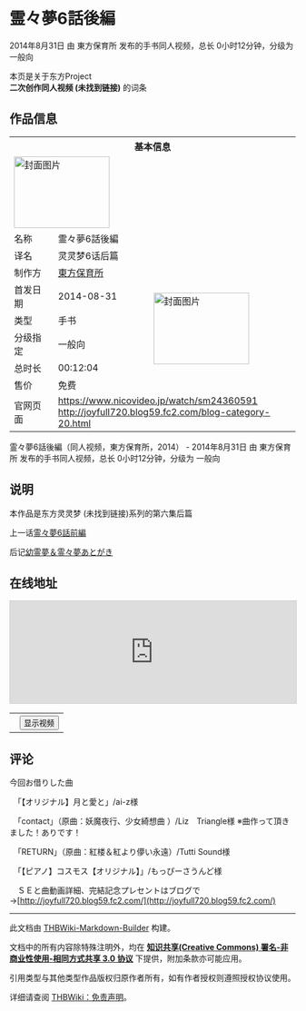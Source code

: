 # 霊々夢6話後編

<!-- source html: G:\repos\THBWiki-Markdown-Builder\THBWikiMarkdown\Temp\main\6\6a\ns0%3A%E9%9C%8A%E3%80%85%E5%A4%A26%E8%A9%B1%E5%BE%8C%E7%B7%A8.html -->

2014年8月31日 由 東方保育所  发布的手书同人视频，总长 0小时12分钟，分级为 一般向

本页是关于东方Project  
 **二次创作同人视频 (未找到链接)** 的词条
## 作品信息

<table><tbody><tr><th colspan="3">基本信息</th></tr><tr><td class="cover-artwork-mobile" colspan="2"><a href="./文件-霊々夢6話後編封面.jpg.md" class="image" title="封面图片"><img alt="封面图片" src="https://upload.thwiki.cc/thumb/0/00/%E9%9C%8A%E3%80%85%E5%A4%A26%E8%A9%B1%E5%BE%8C%E7%B7%A8%E5%B0%81%E9%9D%A2.jpg/168px-%E9%9C%8A%E3%80%85%E5%A4%A26%E8%A9%B1%E5%BE%8C%E7%B7%A8%E5%B0%81%E9%9D%A2.jpg" decoding="async" loading="lazy" width="168" height="126" srcset="https://upload.thwiki.cc/thumb/0/00/%E9%9C%8A%E3%80%85%E5%A4%A26%E8%A9%B1%E5%BE%8C%E7%B7%A8%E5%B0%81%E9%9D%A2.jpg/252px-%E9%9C%8A%E3%80%85%E5%A4%A26%E8%A9%B1%E5%BE%8C%E7%B7%A8%E5%B0%81%E9%9D%A2.jpg 1.5x, https://upload.thwiki.cc/thumb/0/00/%E9%9C%8A%E3%80%85%E5%A4%A26%E8%A9%B1%E5%BE%8C%E7%B7%A8%E5%B0%81%E9%9D%A2.jpg/336px-%E9%9C%8A%E3%80%85%E5%A4%A26%E8%A9%B1%E5%BE%8C%E7%B7%A8%E5%B0%81%E9%9D%A2.jpg 2x" data-file-width="640" data-file-height="480"></a></td>
</tr><tr><td class="label">名称</td><td colspan="2"> 霊々夢6話後編 </td></tr><tr><td class="label">译名</td><td colspan="2"> 灵灵梦6话后篇 </td></tr><tr><td class="label">制作方</td><td><a href="./東方保育所.md" title="東方保育所">東方保育所</a></td><td class="cover-artwork" rowspan="6" style="min-width:168px;"><a href="./文件-霊々夢6話後編封面.jpg.md" class="image" title="封面图片"><img alt="封面图片" src="https://upload.thwiki.cc/thumb/0/00/%E9%9C%8A%E3%80%85%E5%A4%A26%E8%A9%B1%E5%BE%8C%E7%B7%A8%E5%B0%81%E9%9D%A2.jpg/168px-%E9%9C%8A%E3%80%85%E5%A4%A26%E8%A9%B1%E5%BE%8C%E7%B7%A8%E5%B0%81%E9%9D%A2.jpg" decoding="async" loading="lazy" width="168" height="126" srcset="https://upload.thwiki.cc/thumb/0/00/%E9%9C%8A%E3%80%85%E5%A4%A26%E8%A9%B1%E5%BE%8C%E7%B7%A8%E5%B0%81%E9%9D%A2.jpg/252px-%E9%9C%8A%E3%80%85%E5%A4%A26%E8%A9%B1%E5%BE%8C%E7%B7%A8%E5%B0%81%E9%9D%A2.jpg 1.5x, https://upload.thwiki.cc/thumb/0/00/%E9%9C%8A%E3%80%85%E5%A4%A26%E8%A9%B1%E5%BE%8C%E7%B7%A8%E5%B0%81%E9%9D%A2.jpg/336px-%E9%9C%8A%E3%80%85%E5%A4%A26%E8%A9%B1%E5%BE%8C%E7%B7%A8%E5%B0%81%E9%9D%A2.jpg 2x" data-file-width="640" data-file-height="480"></a></td>
</tr><tr><td class="label">首发日期</td><td>2014-08-31</td></tr><tr><td class="label">类型</td><td>手书</td></tr><tr><td class="label">分级指定</td><td>一般向</td></tr><tr><td class="label">总时长</td><td>00:12:04</td></tr><tr><td class="label">售价</td><td>免费</td></tr>
<tr><td class="label">官网页面</td><td colspan="2"><a rel="nofollow" class="external free" href="https://www.nicovideo.jp/watch/sm24360591">https://www.nicovideo.jp/watch/sm24360591</a><br><a rel="nofollow" class="external free" href="http://joyfull720.blog59.fc2.com/blog-category-20.html">http://joyfull720.blog59.fc2.com/blog-category-20.html</a></td></tr></tbody></table>

霊々夢6話後編（同人视频，東方保育所，2014） - 2014年8月31日 由 東方保育所  发布的手书同人视频，总长 0小时12分钟，分级为 一般向
## 说明
  
本作品是东方灵灵梦 (未找到链接)系列的第六集后篇  

上一话[霊々夢6話前編](./霊々夢6話前編.md)  

后记[幼霊夢＆霊々夢あとがき](./幼霊夢＆霊々夢あとがき.md)
  

## 在线地址
  
<iframe width="100%" height="180" src="https://ext.nicovideo.jp/thumb/sm24360547" scrolling="no" style="border:solid 1px #CCC;" frameborder="0"><a href="http://www.nicovideo.jp/watch/sm24360547">,</a></iframe>



  

<table>
<tr><th style="text-align: center;"><a class="bilibili-title external text" target="_blank" rel="nofollow" style="margin: 0 0.4em 0 0.2em;"></a><input type="button" class="bilibili-toggle" value="显示视频" style="float: right;"></th></tr>
<tr class="bilibili-video" style="display: none;"><td></td></tr>
</table>





## 评论

  
今回お借りした曲  

　「【オリジナル】月と愛と」/ai-z様  

　「contact」（原曲：妖魔夜行、少女綺想曲 ）/Liz　Triangle様 ※曲作って頂きました！ありです！  

　「RETURN」（原曲：紅楼＆紅より儚い永遠）/Tutti Sound様  

　「【ピアノ】コスモス【オリジナル】」/もっぴーさうんど様  

　ＳＥと曲動画詳細、完結記念プレセントはブログで→[http://joyfull720.blog59.fc2.com/](http://joyfull720.blog59.fc2.com/)
  







---

此文档由 [THBWiki-Markdown-Builder](https://github.com/Delsin-Yu/THBWiki-Markdown-Builder) 构建。

文档中的所有内容除特殊注明外，均在 [**知识共享(Creative Commons) 署名-非商业性使用-相同方式共享 3.0 协议**](https://creativecommons.org/licenses/by-sa/3.0/deed.zh-hans) 下提供，附加条款亦可能应用。

引用类型与其他类型作品版权归原作者所有，如有作者授权则遵照授权协议使用。

详细请查阅 [THBWiki：免责声明](https://thbwiki.cc/THBWiki:%E5%85%8D%E8%B4%A3%E5%A3%B0%E6%98%8E)。

